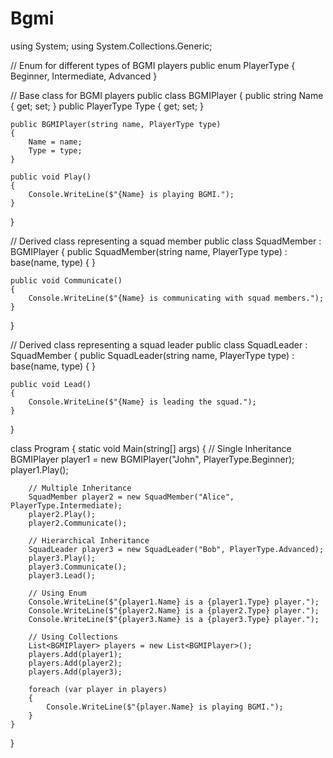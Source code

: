 # Bgmi
using System;
using System.Collections.Generic;

// Enum for different types of BGMI players
public enum PlayerType
{
    Beginner,
    Intermediate,
    Advanced
}

// Base class for BGMI players
public class BGMIPlayer
{
    public string Name { get; set; }
    public PlayerType Type { get; set; }

    public BGMIPlayer(string name, PlayerType type)
    {
        Name = name;
        Type = type;
    }

    public void Play()
    {
        Console.WriteLine($"{Name} is playing BGMI.");
    }
}

// Derived class representing a squad member
public class SquadMember : BGMIPlayer
{
    public SquadMember(string name, PlayerType type) : base(name, type)
    {
    }

    public void Communicate()
    {
        Console.WriteLine($"{Name} is communicating with squad members.");
    }
}

// Derived class representing a squad leader
public class SquadLeader : SquadMember
{
    public SquadLeader(string name, PlayerType type) : base(name, type)
    {
    }

    public void Lead()
    {
        Console.WriteLine($"{Name} is leading the squad.");
    }
}

class Program
{
    static void Main(string[] args)
    {
        // Single Inheritance
        BGMIPlayer player1 = new BGMIPlayer("John", PlayerType.Beginner);
        player1.Play();

        // Multiple Inheritance
        SquadMember player2 = new SquadMember("Alice", PlayerType.Intermediate);
        player2.Play();
        player2.Communicate();

        // Hierarchical Inheritance
        SquadLeader player3 = new SquadLeader("Bob", PlayerType.Advanced);
        player3.Play();
        player3.Communicate();
        player3.Lead();
        
        // Using Enum
        Console.WriteLine($"{player1.Name} is a {player1.Type} player.");
        Console.WriteLine($"{player2.Name} is a {player2.Type} player.");
        Console.WriteLine($"{player3.Name} is a {player3.Type} player.");

        // Using Collections
        List<BGMIPlayer> players = new List<BGMIPlayer>();
        players.Add(player1);
        players.Add(player2);
        players.Add(player3);

        foreach (var player in players)
        {
            Console.WriteLine($"{player.Name} is playing BGMI.");
        }
    }
}
